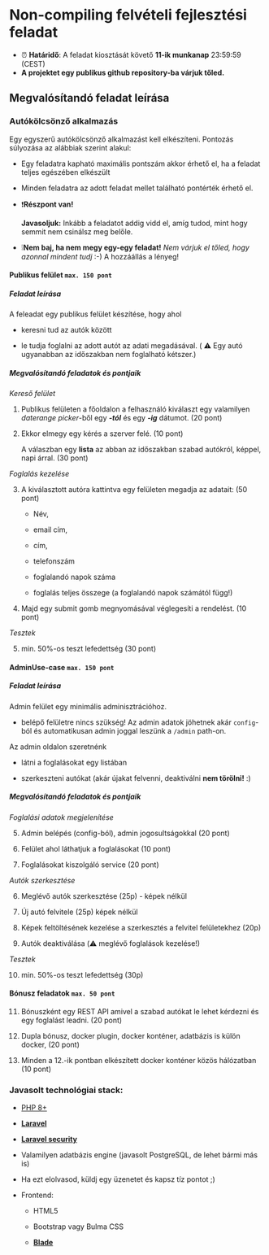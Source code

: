 # Non-compiling felvételi fejlesztési feladat

* :alarm_clock: **Határidő**: A feladat kiosztását követő **11-ik munkanap** 23:59:59 (CEST)
* **A projektet egy publikus github repository-ba várjuk tőled.**

## Megvalósítandó feladat leírása
### Autókölcsönző alkalmazás
Egy egyszerű autókölcsönző alkalmazást kell elkészíteni.
Pontozás súlyozása az alábbiak szerint alakul:

* Egy feladatra kapható maximális pontszám akkor érhető el, ha a feladat teljes egészében elkészült

* Minden feladatra az adott feladat mellet található pontérték érhető el. 

* :exclamation:**Részpont van!**

  **Javasoljuk:** Inkább a feladatot addig vidd el, amíg tudod, mint hogy semmit nem csinálsz meg belőle.

* :grey_exclamation:**Nem baj, ha nem megy egy-egy feladat!** 
  _Nem várjuk el tőled, hogy azonnal mindent tudj_ :-) A hozzáállás a lényeg!

#### Publikus felület `max. 150 pont`
##### Feladat leírása
A feleadat egy publikus felület készítése, hogy ahol 

* keresni tud az autók között

* le tudja foglalni az adott autót az adati megadásával. ( :warning: Egy autó ugyanabban az időszakban nem foglalható kétszer.)

##### Megvalósítandó feladatok és pontjaik
_Kereső felület_

 1. Publikus felületen a főoldalon a felhasználó kiválaszt egy valamilyen _daterange picker_-ből egy **_-tól_** és egy **_-ig_** dátumot. (20 pont)

 2. Ekkor elmegy egy kérés a szerver felé. (10 pont)

    A válaszban egy **lista** az abban az időszakban szabad autókról, képpel, napi árral. (30 pont)

_Foglalás kezelése_

 3. A kiválasztott autóra kattintva egy felületen megadja az adatait: (50 pont)

    * Név, 

    * email cím, 

    * cím, 

    * telefonszám

    * foglalandó napok száma

    * foglalás teljes összege (a foglalandó napok számától függ!)

 4. Majd egy submit gomb megnyomásával véglegesíti a rendelést. (10 pont)

_Tesztek_ 

 5. min. 50%-os teszt lefedettség (30 pont)

#### AdminUse-case `max. 150 pont`

##### Feladat leírása

Admin felület egy minimális adminisztrációhoz.

* belépő felületre nincs szükség! Az admin adatok jöhetnek akár `config`-ból és automatikusan admin joggal leszünk a `/admin` path-on.

Az admin oldalon szeretnénk 

* látni a foglalásokat egy listában

* szerkeszteni autókat (akár újakat felvenni, deaktiválni **nem törölni!** :)

##### Megvalósítandó feladatok és pontjaik

_Foglalási adatok megjelenítése_

 5. Admin belépés (config-ból), admin jogosultságokkal (20 pont)

 6. Felület ahol láthatjuk a foglalásokat (10 pont)

 7. Foglalásokat kiszolgáló service (20 pont)

_Autók szerkesztése_

 6. Meglévő autók szerkesztése (25p) - képek nélkül

 7. Új autó felvitele (25p)  képek nélkül

 8. Képek feltöltésének kezelése a szerkesztés a felvitel felületekhez (20p)

 9. Autók deaktiválása (:warning: meglévő foglalások kezelése!)

_Tesztek_

 10. min. 50%-os teszt lefedettség (30p)

#### Bónusz feladatok `max. 50 pont`

 11. Bónuszként egy REST API amivel a szabad autókat le lehet kérdezni és egy foglalást leadni. (20 pont)

 12. Dupla bónusz, docker plugin, docker konténer, adatbázis is külön docker, (20 pont)

 13. Minden a 12.-ik pontban elkészített docker konténer közös hálózatban (10 pont)

### Javasolt technológiai stack:

 * [PHP 8+](https://www.php.net/)

 * [**Laravel**](https://laravel.com/)

 * [**Laravel security**](https://laravel.com/docs/master/authentication)

 * Valamilyen adatbázis engine (javasolt PostgreSQL, de lehet bármi más is)

 * Ha ezt elolvasod, küldj egy üzenetet és kapsz tíz pontot ;)

 * Frontend: 

    * HTML5

    * Bootstrap vagy Bulma CSS

    * [**Blade**](https://laravel.com/docs/master/blade)
